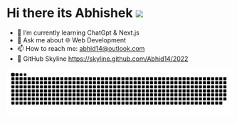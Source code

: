 ### <h1>Hi there its Abhishek <img src="https://github.com/TheDudeThatCode/TheDudeThatCode/blob/master/Assets/Hi.gif" width="29px"></h1>

- 🌱 I’m currently learning ChatGpt & Next.js
- 💬 Ask me about 🌐 Web Development
- 📫 How to reach me: abhid14@outlook.com
- 👀 GitHub Skyline https://skyline.github.com/Abhid14/2022

![Contribution-graph](https://github.com/Abhid14/Abhid14/blob/output/github-contribution-grid-snake-dark.svg)
